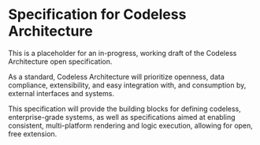 # Specification for Codeless Architecture


This is a placeholder for an in-progress, working draft of the Codeless Architecture open specification.

As a standard, Codeless Architecture will prioritize openness, data compliance, extensibility, and easy integration with, and consumption by, external interfaces and systems.

This specification will provide the building blocks for defining codeless, enterprise-grade systems, as well as specifications aimed at enabling  consistent, multi-platform rendering and logic execution, allowing for open, free extension.
